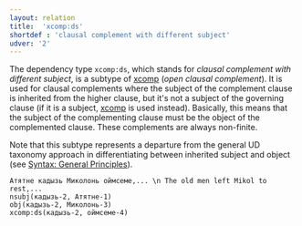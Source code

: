 ```yaml
---
layout: relation
title:  'xcomp:ds'
shortdef : 'clausal complement with different subject'
udver: '2'
---
```


The dependency type `xcomp:ds`, which stands for *clausal
complement with different subject*, is a subtype of [xcomp]() (*open clausal complement*).
It is used for clausal complements where the subject of the complement clause is inherited from the higher clause, but it's not a subject of the governing clause (if it is a subject, [xcomp]() is used instead). Basically, this means that the subject of the complementing clause must be the object of the complemented clause. These complements are always non-finite.

Note that this subtype represents a departure from the general UD
taxonomy approach in differentiating between inherited subject and object
(see [Syntax: General Principles](http://universaldependencies.org/u/overview/syntax.html#clausal-dependents)).

~~~ sdparse
Атятне кадызь Миколонь оймсеме,... \n The old men left Mikol to rest,...
nsubj(кадызь-2, Атятне-1)
obj(кадызь-2, Миколонь-3)
xcomp:ds(кадызь-2, оймсеме-4)
~~~
<!-- Interlanguage links updated So kvě 14 19:04:18 CEST 2022 -->
